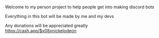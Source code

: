 Welcome to my person project to help people get into making discord bots

Everything in this bot will be made by me and my devs

Any donations will be appreciated greatly
https://cash.app/$x08xnickelodeon 
